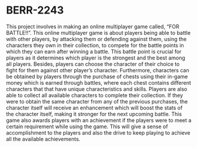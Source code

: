 # BERR-2243

This project involves in making an online multiplayer game called, “FOR
BATTLE!!”. This online multiplayer game is about players being able to battle with other
players, by attacking them or defending against them, using the characters they own in their
collection, to compete for the battle points in which they can earn after winning a battle. This
battle point is crucial for players as it determines which player is the strongest and the best
among all players. Besides, players can choose the character of their choice to fight for them
against other player’s character.
Furthermore, characters can be obtained by players through the purchase of chests using
their in-game money which is earned through battles, where each chest contains different
characters that that have unique characteristics and skills. Players are also able to collect all
available characters to complete their collection. If they were to obtain the same character from
any of the previous purchases, the character itself will receive an enhancement which will boost
the stats of the character itself, making it stronger for the next upcoming battle.
This game also awards players with an achievement if the players were to meet a certain
requirement while using the game. This will give a sense of accomplishment to the players and
also the drive to keep playing to achieve all the available achievements.
